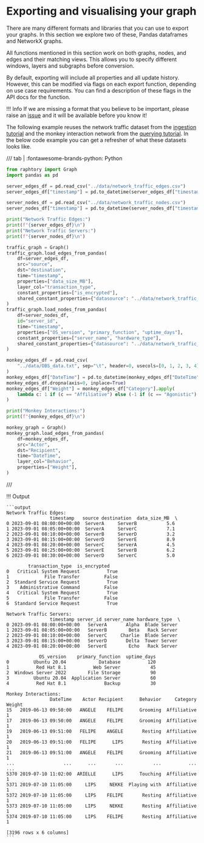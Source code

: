 # Exporting and visualising your graph

There are many different formats and libraries that you can use to export your graphs. In this section we explore two of these, Pandas dataframes and NetworkX graphs.

All functions mentioned in this section work on both graphs, nodes, and edges and their matching views. This allows you to specify different windows, layers and subgraphs before conversion. 

By default, exporting will include all properties and all update history. However, this can be modified via flags on each export function, depending on use case requirements. You can find a description of these flags in the API docs for the function.

!!! Info
    If we are missing a format that you believe to be important, please raise an [issue](https://github.com/Pometry/Raphtory/issues) and it will be available before you know it!

The following example reuses the network traffic dataset from the [ingestion tutorial](../ingestion/3_dataframes.md) and the monkey interaction network from the [querying tutorial](../querying/1_intro.md). In the below code example you can get a refresher of what these datasets looks like. 

/// tab | :fontawesome-brands-python: Python
```python
from raphtory import Graph
import pandas as pd

server_edges_df = pd.read_csv("../data/network_traffic_edges.csv")
server_edges_df["timestamp"] = pd.to_datetime(server_edges_df["timestamp"])

server_nodes_df = pd.read_csv("../data/network_traffic_nodes.csv")
server_nodes_df["timestamp"] = pd.to_datetime(server_nodes_df["timestamp"])

print("Network Traffic Edges:")
print(f"{server_edges_df}\n")
print("Network Traffic Servers:")
print(f"{server_nodes_df}\n")

traffic_graph = Graph()
traffic_graph.load_edges_from_pandas(
    df=server_edges_df,
    src="source",
    dst="destination",
    time="timestamp",
    properties=["data_size_MB"],
    layer_col="transaction_type",
    constant_properties=["is_encrypted"],
    shared_constant_properties={"datasource": "../data/network_traffic_edges.csv"},
)
traffic_graph.load_nodes_from_pandas(
    df=server_nodes_df,
    id="server_id",
    time="timestamp",
    properties=["OS_version", "primary_function", "uptime_days"],
    constant_properties=["server_name", "hardware_type"],
    shared_constant_properties={"datasource": "../data/network_traffic_edges.csv"},
)

monkey_edges_df = pd.read_csv(
    "../data/OBS_data.txt", sep="\t", header=0, usecols=[0, 1, 2, 3, 4], parse_dates=[0]
)
monkey_edges_df["DateTime"] = pd.to_datetime(monkey_edges_df["DateTime"])
monkey_edges_df.dropna(axis=0, inplace=True)
monkey_edges_df["Weight"] = monkey_edges_df["Category"].apply(
    lambda c: 1 if (c == "Affiliative") else (-1 if (c == "Agonistic") else 0)
)

print("Monkey Interactions:")
print(f"{monkey_edges_df}\n")

monkey_graph = Graph()
monkey_graph.load_edges_from_pandas(
    df=monkey_edges_df,
    src="Actor",
    dst="Recipient",
    time="DateTime",
    layer_col="Behavior",
    properties=["Weight"],
)
```
///

!!! Output

    ```output
    Network Traffic Edges:
                    timestamp   source destination  data_size_MB  \
    0 2023-09-01 08:00:00+00:00  ServerA     ServerB           5.6   
    1 2023-09-01 08:05:00+00:00  ServerA     ServerC           7.1   
    2 2023-09-01 08:10:00+00:00  ServerB     ServerD           3.2   
    3 2023-09-01 08:15:00+00:00  ServerD     ServerE           8.9   
    4 2023-09-01 08:20:00+00:00  ServerC     ServerA           4.5   
    5 2023-09-01 08:25:00+00:00  ServerE     ServerB           6.2   
    6 2023-09-01 08:30:00+00:00  ServerD     ServerC           5.0   

            transaction_type  is_encrypted  
    0   Critical System Request          True  
    1             File Transfer         False  
    2  Standard Service Request          True  
    3    Administrative Command         False  
    4   Critical System Request          True  
    5             File Transfer         False  
    6  Standard Service Request          True  

    Network Traffic Servers:
                    timestamp server_id server_name hardware_type  \
    0 2023-09-01 08:00:00+00:00   ServerA       Alpha  Blade Server   
    1 2023-09-01 08:05:00+00:00   ServerB        Beta   Rack Server   
    2 2023-09-01 08:10:00+00:00   ServerC     Charlie  Blade Server   
    3 2023-09-01 08:15:00+00:00   ServerD       Delta  Tower Server   
    4 2023-09-01 08:20:00+00:00   ServerE        Echo   Rack Server   

                OS_version    primary_function  uptime_days  
    0         Ubuntu 20.04            Database          120  
    1          Red Hat 8.1          Web Server           45  
    2  Windows Server 2022        File Storage           90  
    3         Ubuntu 20.04  Application Server           60  
    4          Red Hat 8.1              Backup           30  

    Monkey Interactions:
                    DateTime    Actor Recipient      Behavior     Category  Weight
    15   2019-06-13 09:50:00   ANGELE    FELIPE      Grooming  Affiliative       1
    17   2019-06-13 09:50:00   ANGELE    FELIPE      Grooming  Affiliative       1
    19   2019-06-13 09:51:00   FELIPE    ANGELE       Resting  Affiliative       1
    20   2019-06-13 09:51:00   FELIPE      LIPS       Resting  Affiliative       1
    21   2019-06-13 09:51:00   ANGELE    FELIPE      Grooming  Affiliative       1
    ...                  ...      ...       ...           ...          ...     ...
    5370 2019-07-10 11:02:00  ARIELLE      LIPS      Touching  Affiliative       1
    5371 2019-07-10 11:05:00     LIPS     NEKKE  Playing with  Affiliative       1
    5372 2019-07-10 11:05:00     LIPS    FELIPE       Resting  Affiliative       1
    5373 2019-07-10 11:05:00     LIPS     NEKKE       Resting  Affiliative       1
    5374 2019-07-10 11:05:00     LIPS    FELIPE       Resting  Affiliative       1

    [3196 rows x 6 columns]
    ```
